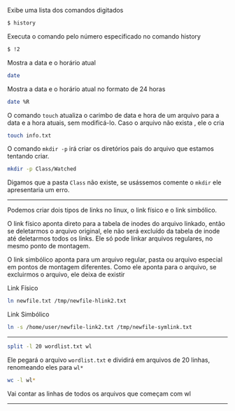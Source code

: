 Exibe uma lista dos comandos digitados
```bash
$ history
```

Executa o comando pelo número especificado no comando history
```bash
$ !2
```

Mostra a data e o horário atual
```bash
date
```

Mostra a data e o horário atual no formato de 24 horas
```bash
date %R
```

O comando `touch` atualiza o carimbo de data e hora de um arquivo para a data e a hora atuais, sem modificá-lo. Caso o arquivo não exista , ele o cria
```bash
touch info.txt
```

O comando ``mkdir -p`` irá criar os diretórios pais do arquivo que estamos tentando criar.
```bash
mkdir -p Class/Watched
```
Digamos que a pasta `Class` não existe, se usássemos comente o `mkdir` ele apresentaria um erro.

---

Podemos criar dois tipos de links no linux, o link físico e o link simbólico.

O link físico aponta direto para a tabela de inodes do arquivo linkado, então se deletarmos o arquivo original, ele não será excluído da tabela de inode até deletarmos todos os links. Ele só pode linkar arquivos regulares, no mesmo ponto de montagem.

O link simbólico aponta para um arquivo regular, pasta ou arquivo especial em pontos de montagem diferentes. Como ele aponta para o arquivo, se excluirmos o arquivo, ele deixa de existir

Link Físico
```bash
ln newfile.txt /tmp/newfile-hlink2.txt
```

Link Simbólico
```bash
ln -s /home/user/newfile-link2.txt /tmp/newfile-symlink.txt
```


---
```bash
split -l 20 wordlist.txt wl
```
Ele pegará o arquivo ``wordlist.txt`` e dividirá em arquivos de 20 linhas, renomeando eles para ``wl*``


```bash
wc -l wl*
```
Vai contar as linhas de todos os arquivos que começam com wl

---




























